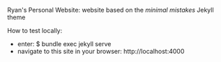 Ryan's Personal Website: 
   website based on the *minimal mistakes* Jekyll theme


How to test locally: 
   - enter: $ bundle exec jekyll serve
   - navigate to this site in your browser: http://localhost:4000
